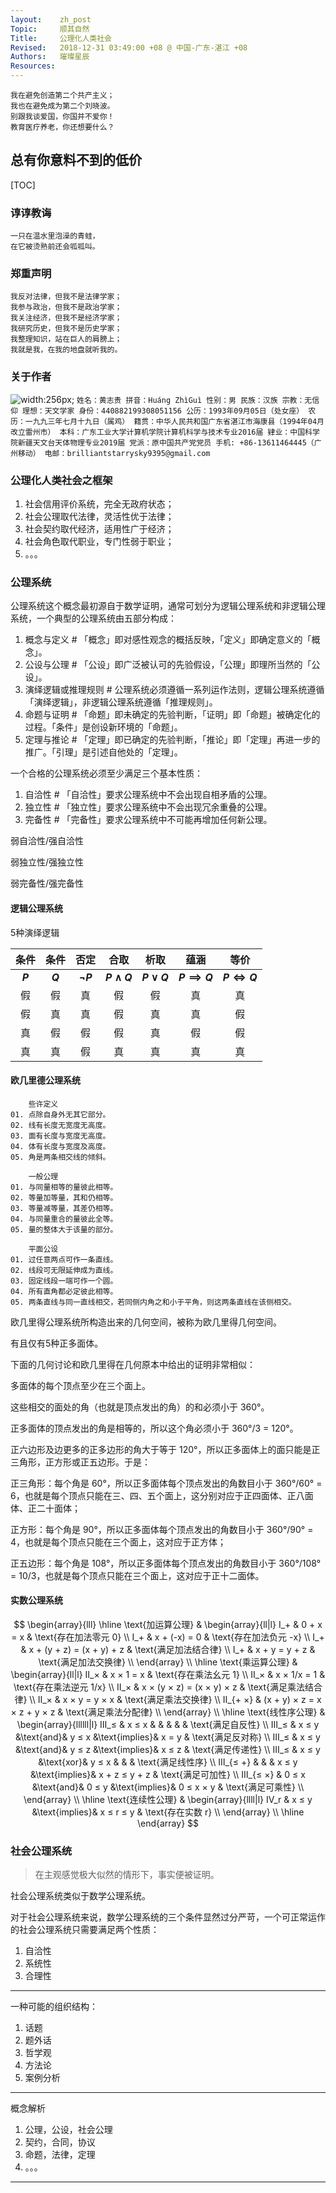 ```yaml
---
layout:    zh_post
Topic:     顺其自然
Title:     公理化人类社会
Revised:   2018-12-31 03:49:00 +08 @ 中国-广东-湛江 +08
Authors:   璀璨星辰
Resources:
---
```


```
我在避免创造第二个共产主义；
我也在避免成为第二个刘晓波。
别跟我谈爱国，你国并不爱你！
教育医疗养老，你还想要什么？
```

## 总有你意料不到的低价

[TOC]

### 谆谆教诲

```
一只在温水里泡澡的青蛙，
在它被烫熟前还会呱呱叫。
```

### 郑重声明

```
我反对法律，但我不是法律学家；
我参与政治，但我不是政治学家；
我关注经济，但我不是经济学家；
我研究历史，但我不是历史学家；
我整理知识，站在巨人的肩膀上；
我就是我，在我的地盘就听我的。
```

### 关于作者

![width:256px;](figures/bss9395/Me-with-Ellyn_2013_GuangZhou.jpg)
``姓名：黄志贵
拼音：Huáng ZhìGuì
性别：男
民族：汉族
宗教：无信仰
理想：天文学家
身份：440882199308051156
公历：1993年09月05日（处女座）
农历：一九九三年七月十九日（属鸡）
籍贯：中华人民共和国广东省湛江市海康县（1994年04月改立雷州市）
本科：广东工业大学计算机学院计算机科学与技术专业2016届
肄业：中国科学院新疆天文台天体物理专业2019届
党派：原中国共产党党员
手机: +86-13611464445（广州移动）
电邮：brilliantstarrysky9395@gmail.com
``

### 公理化人类社会之框架

01. 社会信用评价系统，完全无政府状态；
02. 社会公理取代法律，灵活性优于法律；
03. 社会契约取代经济，适用性广于经济；
04. 社会角色取代职业，专门性弱于职业；
05. 。。。

### 公理系统

公理系统这个概念最初源自于数学证明，通常可划分为逻辑公理系统和非逻辑公理系统，一个典型的公理系统由五部分构成：

01. 概念与定义         # 「概念」即对感性观念的概括反映，「定义」即确定意义的「概念」。
02. 公设与公理         # 「公设」即广泛被认可的先验假设，「公理」即理所当然的「公设」。
03. 演绎逻辑或推理规则 # 公理系统必须遵循一系列运作法则，逻辑公理系统遵循「演绎逻辑」，非逻辑公理系统遵循「推理规则」。
04. 命题与证明         # 「命题」即未确定的先验判断，「证明」即「命题」被确定化的过程。「条件」是创设新环境的「命题」。
05. 定理与推论         # 「定理」即已确定的先验判断，「推论」即「定理」再进一步的推广。「引理」是引述自他处的「定理」。


一个合格的公理系统必须至少满足三个基本性质：

01. 自洽性 # 「自洽性」要求公理系统中不会出现自相矛盾的公理。
02. 独立性 # 「独立性」要求公理系统中不会出现冗余重叠的公理。
03. 完备性 # 「完备性」要求公理系统中不可能再增加任何新公理。


弱自洽性/强自洽性

弱独立性/强独立性

弱完备性/强完备性

#### 逻辑公理系统

5种演绎逻辑

| **条件** | **条件** |   **否定**   |    **合取**     |    **析取**    |      **蕴涵**      |    **等价**    |
| :------: | :------: | :----------: | :-------------: | :------------: | :----------------: | :------------: |
| **$P$**  | **$Q$**  | **$\neg P$** | **$P \land Q$** | **$P \lor Q$** | **$P \implies Q$** | **$P \iff Q$** |
|    假    |    假    |      真      |       假        |       假       |         真         |       真       |
|    假    |    真    |      真      |       假        |       真       |         真         |       假       |
|    真    |    假    |      假      |       假        |       真       |         假         |       假       |
|    真    |    真    |      假      |       真        |       真       |         真         |       真       |

#### 欧几里德公理系统

```
    些许定义
01. 点除自身外无其它部分。
02. 线有长度无宽度无高度。
03. 面有长度与宽度无高度。
04. 体有长度与宽度及高度。
05. 角是两条相交线的倾斜。
```
```
    一般公理
01. 与同量相等的量彼此相等。
02. 等量加等量，其和仍相等。
03. 等量减等量，其差仍相等。
04. 与同量重合的量彼此全等。
05. 量的整体大于该量的部分。
```
```
    平面公设
01. 过任意两点可作一条直线。
02. 线段可无限延伸成为直线。
03. 固定线段一端可作一个圆。
04. 所有直角都必定彼此相等。
05. 两条直线与同一直线相交，若同侧内角之和小于平角，则这两条直线在该侧相交。
```

欧几里得公理系统所构造出来的几何空间，被称为欧几里得几何空间。

有且仅有5种正多面体。

下面的几何讨论和欧几里得在几何原本中给出的证明非常相似：

多面体的每个顶点至少在三个面上。

这些相交的面处的角（也就是顶点发出的角）的和必须小于 360°。

正多面体的顶点发出的角是相等的，所以这个角必须小于 360°/3 = 120°。

正六边形及边更多的正多边形的角大于等于 120°，所以正多面体上的面只能是正三角形，正方形或正五边形。于是：

正三角形：每个角是 60°，所以正多面体每个顶点发出的角数目小于 360°/60° = 6，也就是每个顶点只能在三、四、五个面上，这分别对应于正四面体、正八面体、正二十面体；

正方形：每个角是 90°，所以正多面体每个顶点发出的角数目小于 360°/90° = 4，也就是每个顶点只能在三个面上，这对应于正方体；

正五边形：每个角是 108°，所以正多面体每个顶点发出的角数目小于 360°/108° = 10/3，也就是每个顶点只能在三个面上，这对应于正十二面体。

#### 实数公理系统

$$
\begin{array}{lll} \hline
\text{加运算公理} &
\begin{array}{ll|l}
Ⅰ_+ & 0 + x = x                 & \text{存在加法零元 0} \\
Ⅰ_+ & x + (-x) = 0              & \text{存在加法负元 -x} \\
Ⅰ_+ & x + (y + z) = (x + y) + z & \text{满足加法结合律} \\
Ⅰ_+ & x + y = y + z             & \text{满足加法交换律} \\
\end{array} \\ \hline
\text{乘运算公理} &
\begin{array}{ll|l}
Ⅱ_×     & x × 1 = x                   & \text{存在乘法幺元 1} \\
Ⅱ_×     & x × 1/x = 1                 & \text{存在乘法逆元 1/x} \\
Ⅱ_×     & x × (y × z) = (x × y) × z   & \text{满足乘法结合律} \\
Ⅱ_×     & x × y = y × x               & \text{满足乘法交换律} \\
Ⅱ_{+ ×} & (x + y) × z = x × z + y × z & \text{满足乘法分配律} \\
\end{array} \\ \hline
\text{线性序公理} &
\begin{array}{llllll|l}
Ⅲ_≤     & x ≤ x &          &       &              &               & \text{满足自反性} \\
Ⅲ_≤     & x ≤ y &\text{and}& y ≤ x &\text{implies}& x = y         & \text{满足反对称} \\
Ⅲ_≤     & x ≤ y &\text{and}& y ≤ z &\text{implies}& x ≤ z         & \text{满足传递性} \\
Ⅲ_≤     & x ≤ y &\text{xor}& y ≤ x &              &               & \text{满足线性序} \\
Ⅲ_{≤ +} &       &          & x ≤ y &\text{implies}& x + z ≤ y + z & \text{满足可加性} \\
Ⅲ_{≤ ×} & 0 ≤ x &\text{and}& 0 ≤ y &\text{implies}& 0 ≤ x × y     & \text{满足可乘性} \\
\end{array} \\ \hline
\text{连续性公理} &
\begin{array}{llll|l}
Ⅳ_r & x ≤ y &\text{implies}& x ≤ r ≤ y & \text{存在实数 r} \\
\end{array} \\ \hline
\end{array}
$$

### 社会公理系统

> 在主观感觉极大似然的情形下，事实便被证明。

社会公理系统类似于数学公理系统。

对于社会公理系统来说，数学公理系统的三个条件显然过分严苛，一个可正常运作的社会公理系统只需要满足两个性质：

1. 自洽性
2. 系统性
3. 合理性

--------------------------------------------------------------------------------

一种可能的组织结构：

1. 话题
2. 题外话
3. 哲学观
4. 方法论
5. 案例分析

--------------------------------------------------------------------------------

概念解析

1. 公理，公设，社会公理
2. 契约，合同，协议
3. 命题，法律，定理
4. 。。。

--------------------------------------------------------------------------------
